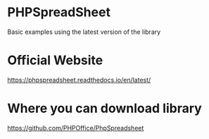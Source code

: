 # PHPSpreadSheet
Basic examples using the latest version of the library 


# Official Website
https://phpspreadsheet.readthedocs.io/en/latest/

# Where you can download library
https://github.com/PHPOffice/PhpSpreadsheet
